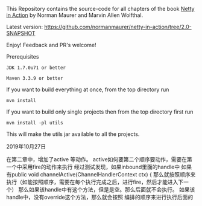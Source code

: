 This Repository contains the source-code for all chapters of the book [Netty in Action](http://manning.com/maurer)
by Norman Maurer and Marvin Allen Wolfthal.

Latest version: https://github.com/normanmaurer/netty-in-action/tree/2.0-SNAPSHOT

Enjoy! Feedback and PR's welcome!


Prerequisites

	JDK 1.7.0u71 or better

	Maven 3.3.9 or better


If you want to build everything at once, from the top directory run

	mvn install


If you want to build only single projects then from the top directory first run

	mvn install -pl utils


This will make the utils jar available to all the projects.

2019年10月27日

在第二章中，增加了active 等动作。
active如何要第二个顺序要动作，需要在第一个中采用fire的动作来执行
经过测试发现，如果inbound里面的handle中
如果有public void channelActive(ChannelHandlerContext ctx) {
那么就按照顺序来执行（如能按照顺序，需要在每个执行完成之后，进行fire，然后才能进入下一个）
那么如果该handle中有这个方法，但是是空。那么后面就不会执行。
如果该handle中，没有override这个方法，那么就会按照 编排的顺序来进行执行后面的
